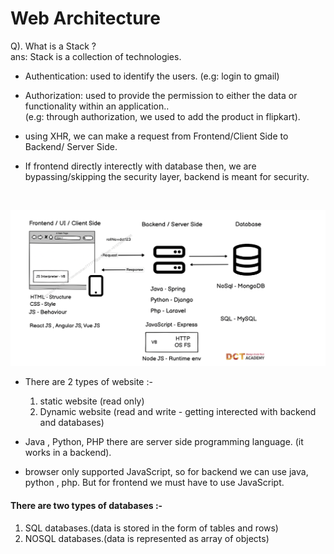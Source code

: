 # Web Architecture 

Q). What is a Stack ? <br>
ans: Stack is a collection of technologies. 

- Authentication: used to identify the users. (e.g: login to gmail)
  
- Authorization: used to provide the permission to either the data or functionality within an application.. <br>
  (e.g: through authorization, we used to add the product in flipkart).

- using XHR, we can make a request from Frontend/Client Side to Backend/ Server Side.
  
- If frontend directly interectly with database then, we are bypassing/skipping the security layer, backend is meant for security.

<br>


![alt text](image.png)


- There are 2 types of website :- <br>
   1. static website (read only)
   2. Dynamic website (read and write - getting interected with backend and databases)

- Java , Python, PHP there are server side programming language. (it works in a backend).


- browser only supported JavaScript, so for backend we can use java, python , php. But for frontend we must have to use JavaScript.


#### There are two types of databases :-
1. SQL databases.(data is stored in the form of tables and rows)
2. NOSQL databases.(data is represented as array of objects)

